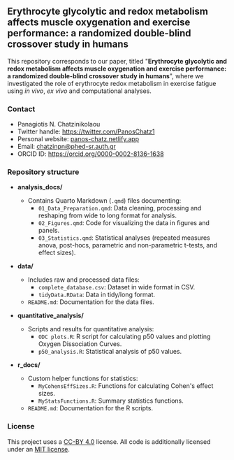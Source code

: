 ## Erythrocyte glycolytic and redox metabolism affects muscle oxygenation and exercise performance: a randomized double-blind crossover study in humans

This repository corresponds to our paper, titled "**Erythrocyte glycolytic and redox metabolism affects muscle oxygenation and exercise performance: a randomized double-blind crossover study in humans**", where we investigated the role of erythrocyte redox metabolism in exercise fatigue using *in vivo*, *ex vivo* and computational analyses.

### Contact

-   Panagiotis N. Chatzinikolaou
-   Twitter handle: <https://twitter.com/PanosChatz1>
-   Personal website: [panos-chatz.netlify.app](https://panos-chatz.netlify.app/)
-   Email: [chatzinpn\@phed-sr.auth.gr](mailto:chatzinpn@phed-sr.auth.gr)
-   ORCID ID: <https://orcid.org/0000-0002-8136-1638>

### Repository structure
- **analysis_docs/**
  - Contains Quarto Markdown (`.qmd`) files documenting:
    - `01_Data_Preparation.qmd`: Data cleaning, processing and reshaping from wide to long format for analysis.
    - `02_Figures.qmd`: Code for visualizing the data in figures and panels.
    - `03_Statistics.qmd`: Statistical analyses (repeated measures anova, post-hocs, parametric and non-parametric t-tests, and effect sizes).

- **data/**
  - Includes raw and processed data files:
    - `complete_database.csv`: Dataset in wide format in CSV.
    - `tidyData.RData`: Data in tidy/long format.
  - `README.md`: Documentation for the data files.

- **quantitative_analysis/**
  - Scripts and results for quantitative analysis:
    - `ODC plots.R`: R script for calculating p50 values and plotting Oxygen Dissociation Curves.
    - `p50_analysis.R`: Statistical analysis of p50 values.

- **r_docs/**
  - Custom helper functions for statistics:
    - `MyCohensEffSizes.R`: Functions for calculating Cohen's effect sizes.
    - `MyStatsFunctions.R`: Summary statistics functions.
  - `README.md`: Documentation for the R scripts.


### License

This project uses a [CC-BY 4.0](http://creativecommons.org/licenses/by/4.0/) license. All code is additionally licensed under an [MIT license](https://github.com/PanosChatzi/Erythrocyte-Metabolism/blob/main/LICENSE).

